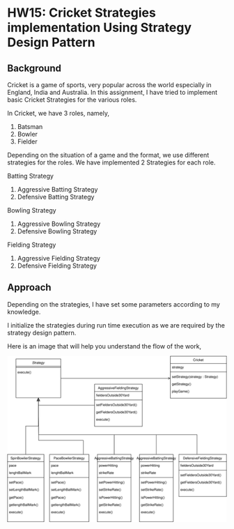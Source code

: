 # HW15: Cricket Strategies implementation Using Strategy Design Pattern
## Background
Cricket is a game of sports, very popular across the world especially in England, India and Australia. 
In this assignment, I have tried to implement basic Cricket Strategies for the various roles.

In Cricket, we have 3 roles, namely,

1. Batsman
2. Bowler
3. Fielder

Depending on the situation of a game and the format, we use different strategies for the roles.
We have implemented 2 Strategies for each role.  

Batting Strategy
1. Aggressive Batting Strategy
2. Defensive Batting Strategy

Bowling Strategy
1. Aggressive Bowling Strategy
2. Defensive Bowling Strategy

Fielding Strategy
1. Aggressive Fielding Strategy
2. Defensive Fielding Strategy
## Approach
Depending on the strategies, I have set some parameters according to my knowledge.

I initialize the strategies during run time execution as we are required by the strategy design pattern.

Here is an image that will help you understand the flow of the work,

![Screenshot of a comment on a GitHub issue showing an image, added in the Markdown, of an Octocat smiling and raising a tentacle.](https://github.com/dhruvshah01/CS680_HW/blob/main/HW15/Diagrams/ClassDiagram.svg)